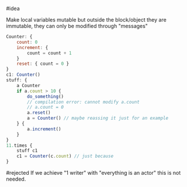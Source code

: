 #idea 

Make local variables mutable but outside the block/object they are immutable, they can only be modified through "messages"

```javascript
Counter: {
    count: 0
    increment: {
        count = count + 1
    }
    reset: { count = 0 }
}
c1: Counter()
stuff: {
    a Counter
    if a.count > 10 {
        do_something()
        // compilation error: cannot modify a.count
        // a.count = 0 
        a.reset()
        a = Counter() // maybe reassing it just for an example 
    } {
        a.increment()
    }
}
11.times { 
    stuff c1
    c1 = Counter(c.count) // just because 
}
```

#rejected If we achieve "1 writer" with "everything is an actor" this is not needed. 